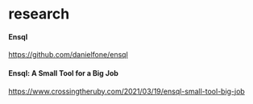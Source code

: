 # research

#### Ensql

https://github.com/danielfone/ensql

#### Ensql: A Small Tool for a Big Job

https://www.crossingtheruby.com/2021/03/19/ensql-small-tool-big-job
